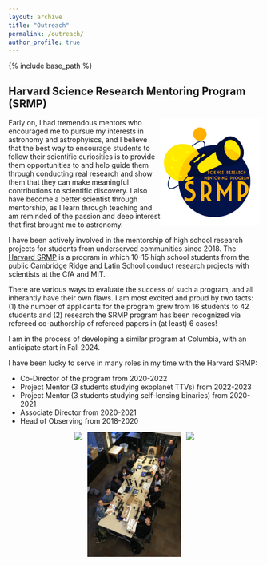 ```yaml
---
layout: archive
title: "Outreach"
permalink: /outreach/
author_profile: true
---
```


{% include base_path %}


## Harvard Science Research Mentoring Program (SRMP)
<img align="right" src="../images/*SRMP.PNG" width=200>

Early on, I had tremendous mentors who encouraged me to pursue my interests in astronomy and astrophyiscs, and I believe that the best way to encourage students to follow their scientific curiosities is to provide them opportunities to and help guide them through conducting real research and show them that they can make meaningful contributions to scientific discovery. I also have become a better scientist through mentorship, as I learn through teaching and am reminded of the passion and deep interest that first brought me to astronomy.​ <br>

I have been actively involved in the mentorship of high school research projects for students from underserved communities since 2018. The [Harvard SRMP](https://projects.iq.harvard.edu/shrimp/home) is a program in which 10-15 high school students from the public Cambridge Ridge and Latin School conduct research projects with scientists at the CfA and MIT. <br>

There are various ways to evaluate the success of such a program, and all inherantly have their own flaws. I am most excited and proud by two facts: (1) the number of applicants for the program grew from 16 students to 42 students and (2) research the SRMP program has been recognized via refereed co-authorship of refereed papers in (at least) 6 cases!

I am in the process of developing a similar program at Columbia, with an anticipate start in Fall 2024. <br>

I have been lucky to serve in many roles in my time with the Harvard SRMP: <br>
- Co-Director of the program from 2020-2022
- Project Mentor (3 students studying exoplanet TTVs) from 2022-2023
- Project Mentor (3 students studying self-lensing binaries) from 2020-2021 <br>
- Associate Director from 2020-2021
- Head of Observing from 2018-2020

<div style="display: flex; justify-content: center; height: 250px;">
  <img src="../images/srmp_team_2023.jpg" style="height: 100%; object-fit: cover; margin-right: 10px;" />
  <img src="../images/SRMP_Galileoscopes_2020.JPG" style="height: 100%; object-fit: cover; margin-right: 10px;" />
  <img src="../images/telescopes_2023.jpg" style="height: 100%; object-fit: cover;" />
</div>

